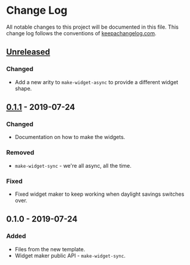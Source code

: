 # Change Log
All notable changes to this project will be documented in this file. This change log follows the conventions of [keepachangelog.com](http://keepachangelog.com/).

## [Unreleased]
### Changed
- Add a new arity to `make-widget-async` to provide a different widget shape.

## [0.1.1] - 2019-07-24
### Changed
- Documentation on how to make the widgets.

### Removed
- `make-widget-sync` - we're all async, all the time.

### Fixed
- Fixed widget maker to keep working when daylight savings switches over.

## 0.1.0 - 2019-07-24
### Added
- Files from the new template.
- Widget maker public API - `make-widget-sync`.

[Unreleased]: https://github.com/your-name/first/compare/0.1.1...HEAD
[0.1.1]: https://github.com/your-name/first/compare/0.1.0...0.1.1
